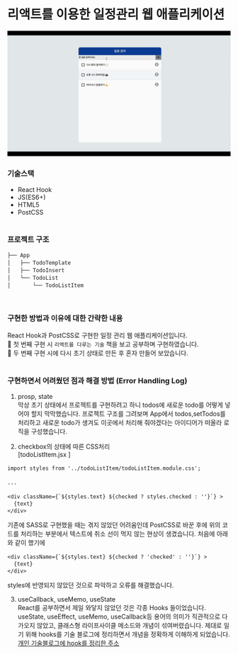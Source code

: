 # 리액트를 이용한 일정관리 웹 애플리케이션 
<img src="public/images/todomove.gif" title="실행화면"> 

### 기술스택 
- React Hook
- JS(ES6+)
- HTML5
- PostCSS
<br/><br/>

### 프로젝트 구조 
```bash
├── App
│   ├── TodoTemplate
│   ├── TodoInsert
│   └── TodoList
│       └── TodoListItem
``` 
<br/>

### 구현한 방법과 이유에 대한 간략한 내용
React Hook과 PostCSS로 구현한 일정 관리 웹 애플리케이션입니다.
<br>
📖 첫 번째 구현 시 `리액트를 다루는 기술` 책을 보고 공부하며 구현하였습니다.   
📖 두 번째 구현 시에 다시 초기 상태로 만든 후 혼자 만들어 보았습니다.
<br/>
<br/>

### 구현하면서 어려웠던 점과 해결 방법 (Error Handling Log)
1. prosp, state  
막상 초기 상태에서 프로젝트를 구현하려고 하니 todos에 새로운 todo를 어떻게 넣어야 할지 막막했습니다. 프로젝트 구조를 그려보며 App에서 todos,setTodos를 처리하고 새로운 todo가 생겨도 이곳에서 처리해 줘야겠다는 아이디어가 떠올라 로직을 구성했습니다. 


2. checkbox의 상태에 따른 CSS처리   
[todoListItem.jsx ]
```
import styles from '../todoListItem/todoListItem.module.css';

...

<div className={`${styles.text} ${checked ? styles.checked : ''}`} >
  {text}
</div>
``` 
기존에 SASS로 구현했을 때는 겪지 않았던 어려움인데 PostCSS로 바꾼 후에 위의 코드를 처리하는 부분에서 텍스트에 취소 선이 먹지 않는 현상이 생겼습니다.
처음에 아래와 같이 했기에
```
<div className={`${styles.text} ${checked ? 'checked' : ''}`} >
  {text}
</div>
```
styles에 반영되지 않았던 것으로 파악하고 오류를 해결했습니다. 

3. useCallback, useMemo, useState   
React를 공부하면서 제일 와닿지 않았던 것은 각종 Hooks 들이었습니다. useState, useEffect, useMemo, useCallback등 용어의 의미가 직관적으로 다가오지 않았고, 클래스형 라이프사이클 메소드와 개념이 섞여버렸습니다. 제대로 일기 위해 hooks를 기술 블로그에 정리하면서 개념을 정확하게 이해하게 되었습니다.<br/>
[개인 기술블로그에 hook를 정리한 주소](https://salangdung.tistory.com/267)